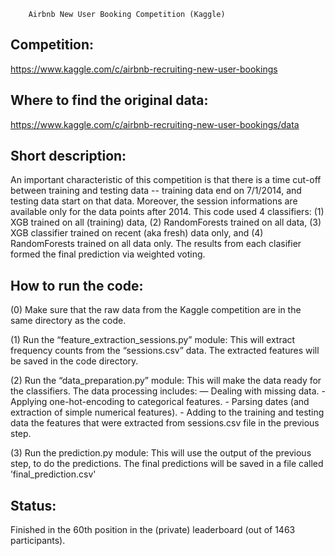 		Airbnb New User Booking Competition (Kaggle)

Competition:
-------------------------------
https://www.kaggle.com/c/airbnb-recruiting-new-user-bookings


Where to find the original data:
-------------------------------
https://www.kaggle.com/c/airbnb-recruiting-new-user-bookings/data


Short description:
-------------------------------
An important characteristic of this competition is that there is a time cut-off
between training and testing data -- training data end on 7/1/2014, and testing
data start on that data. Moreover, the session informations are available only 
for the data points after 2014. 
This code used 4 classifiers: (1) XGB trained on all (training) data, (2)
RandomForests trained on all data, (3) XGB classifier trained on recent 
(aka fresh) data only, and  (4) RandomForests trained on all data only.
The results from each clasifier formed the final prediction via weighted voting. 


How to run the code:
-------------------------------
(0) Make sure that the raw data from the Kaggle competition are in the
    same directory as the code.

(1) Run the “feature_extraction_sessions.py” module:
    This will extract frequency counts from the “sessions.csv” data.
    The extracted features will be saved in the code directory. 

(2) Run the “data_preparation.py” module:
    This will make the data ready for the classifiers.
    The data processing includes:
        — Dealing with missing data.
        - Applying one-hot-encoding to categorical features.
        - Parsing dates (and extraction of simple numerical features).
        - Adding to the training and testing data the features that
          were extracted from sessions.csv file in the previous step.

(3) Run the prediction.py module:
    This will use the output of the previous step, to do the predictions.
    The final predictions will be saved in a file called 
    ’final_prediction.csv' 


Status:
-------------------------------
Finished in the 60th position in the (private) leaderboard (out
of 1463 participants).
